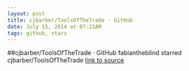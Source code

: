 ```yaml
---
layout: post
title: cjbarber/ToolsOfTheTrade · GitHub
date: July 15, 2014 at 07:21AM
tags: github, stars
---
```

##cjbarber/ToolsOfTheTrade · GitHub
fabiantheblind starred cjbarber/ToolsOfTheTrade
[link to source](http://ift.tt/1oThKvg) 
